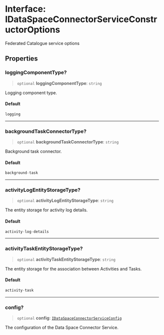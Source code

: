 # Interface: IDataSpaceConnectorServiceConstructorOptions

Federated Catalogue service options

## Properties

### loggingComponentType?

> `optional` **loggingComponentType**: `string`

Logging component type.

#### Default

```ts
logging
```

***

### backgroundTaskConnectorType?

> `optional` **backgroundTaskConnectorType**: `string`

Background task connector.

#### Default

```ts
background-task
```

***

### activityLogEntityStorageType?

> `optional` **activityLogEntityStorageType**: `string`

The entity storage for activity log details.

#### Default

```ts
activity-log-details
```

***

### activityTaskEntityStorageType?

> `optional` **activityTaskEntityStorageType**: `string`

The entity storage for the association between Activities and Tasks.

#### Default

```ts
activity-task
```

***

### config?

> `optional` **config**: [`IDataSpaceConnectorServiceConfig`](IDataSpaceConnectorServiceConfig.md)

The configuration of the Data Space Connector Service.
